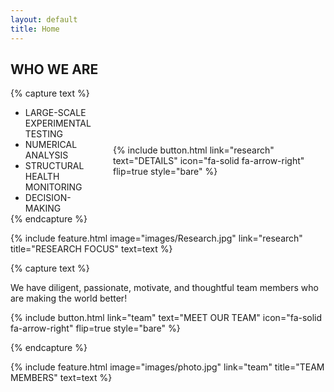 ```yaml
---
layout: default
title: Home
---
```


## WHO WE ARE

{% capture text %}
<div style="display: flex; justify-content: space-between; align-items: center; gap: 1rem;">
  <ul class="custom-list" style="margin: 0;">
    <li>LARGE-SCALE EXPERIMENTAL TESTING</li>
    <li>NUMERICAL ANALYSIS</li>
    <li>STRUCTURAL HEALTH MONITORING</li>
    <li>DECISION-MAKING</li>
  </ul>

  <div>
    {%
      include button.html
      link="research"
      text="DETAILS"
      icon="fa-solid fa-arrow-right"
      flip=true
      style="bare"
    %}
  </div>
</div>
{% endcapture %}

{%
  include feature.html
  image="images/Research.jpg"
  link="research"
  title="RESEARCH FOCUS"
  text=text
%}

{% capture text %}

We have diligent, passionate, motivate, and thoughtful team members who are making the world better! 

{%
  include button.html
  link="team"
  text="MEET OUR TEAM"
  icon="fa-solid fa-arrow-right"
  flip=true
  style="bare"
%}

{% endcapture %}

{%
  include feature.html
  image="images/photo.jpg"
  link="team"
  title="TEAM MEMBERS"
  text=text
%}
